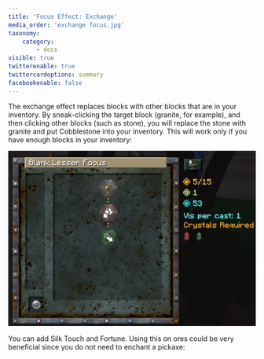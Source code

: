 ```yaml
---
title: 'Focus Effect: Exchange'
media_order: 'exchange focus.jpg'
taxonomy:
    category:
        - docs
visible: true
twitterenable: true
twittercardoptions: summary
facebookenable: false
---
```


The exchange effect replaces blocks with other blocks that are in your inventory. By sneak-clicking the target block (granite, for example), and then clicking other blocks (such as stone), you will replace the stone with granite and put Cobblestone into your inventory. This will work only if you have enough blocks in your inventory:

![](exchange%20focus.jpg)

You can add Silk Touch and Fortune. Using this on ores could be very beneficial since you do not need to enchant a pickaxe:

